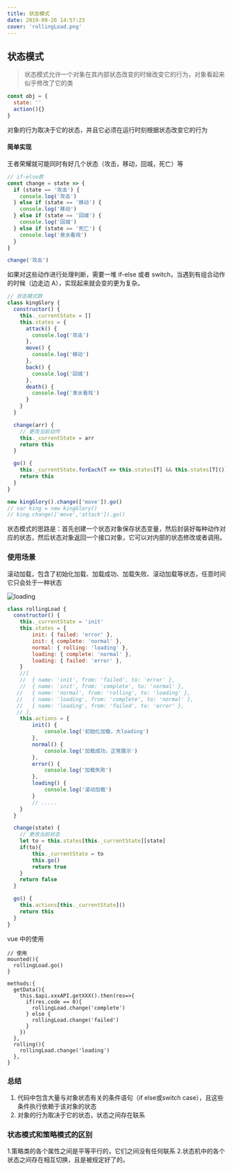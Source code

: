 ```yaml
---
title: 状态模式
date: 2019-09-26 14:57:23
cover: 'rollingLoad.png'
---
```


## 状态模式

> 状态模式允许一个对象在其内部状态改变的时候改变它的行为，对象看起来似乎修改了它的类

```javascript
const obj = {
  state: ''
  action(){}
}
```

对象的行为取决于它的状态，并且它必须在运行时刻根据状态改变它的行为



#### 简单实现

王者荣耀就可能同时有好几个状态（攻击，移动，回城，死亡）等

```javascript
// if-else款
const change = state => {
  if (state == '攻击') {
    console.log('攻击')
  } else if (state == '移动') {
    console.log('移动')
  } else if (state == '回城') {
    console.log('回城')
  } else if (state == '死亡') {
    console.log('泉水看戏')
  }
}

change('攻击')
```

如果对这些动作进行处理判断，需要一堆 if-else 或者 switch，当遇到有组合动作的时候（边走边 A），实现起来就会变的更为复杂。

```javascript
// 状态模式款
class kingGlory {
  constructor() {
    this._currentState = []
    this.states = {
      attack() {
        console.log('攻击')
      },
      move() {
        console.log('移动')
      },
      back() {
        console.log('回城')
      },
      death() {
        console.log('泉水看戏')
      }
    }
  }

  change(arr) {
    // 更改当前动作
    this._currentState = arr
    return this
  }

  go() {
    this._currentState.forEach(T => this.states[T] && this.states[T]())
    return this
  }
}

new kingGlory().change(['move']).go()
// var king = new kingGlory()
// king.change(['move','attack']).go()
```

状态模式的思路是：首先创建一个状态对象保存状态变量，然后封装好每种动作对应的状态，然后状态对象返回一个接口对象，它可以对内部的状态修改或者调用。

### 使用场景

滚动加载，包含了初始化加载、加载成功、加载失败、滚动加载等状态，任意时间它只会处于一种状态

![loading](rollingLoad.png)

```javascript
class rollingLoad {
  constructor() {
    this._currentState = 'init'
    this.states = {
        init: { failed: 'error' },
      	init: { complete: 'normal' },
      	normal: { rolling: 'loading' },
      	loading: { complete: 'normal' },
      	loading: { failed: 'error' },
    }
    //[
    //	{ name: 'init', from: 'failed', to: 'error' },
    //	{ name: 'init', from: 'complete', to: 'normal' },
   // 	{ name: 'normal', from: 'rolling', to: 'loading' },
   // 	{ name: 'loading', from: 'complete', to: 'normal' },
   // 	{ name: 'loading', from: 'failed', to: 'error' },
   // ],
    this.actions = {
        init() {
        	console.log('初始化加载，大loading')
      	},
      	normal() {
        	console.log('加载成功，正常展示')
      	},
      	error() {
        	console.log('加载失败')
      	},
      	loading() {
        	console.log('滚动加载')
      	}
      	// .....
    }
  }

  change(state) {
    // 更改当前状态
    let to = this.states[this._currentState][state]
    if(to){
        this._currentState = to
      	this.go()
        return true
    }
    return false
  }

  go() {
    this.actions[this._currentState]()
    return this
  }
}
```

vue 中的使用

```vue
// 使用
mounted(){
  rollingLoad.go()	
}

methods:{
  getData(){
    this.$api.xxxAPI.getXXX().then(res=>{
      if(res.code == 0){
        rollingLoad.change('complete')
      } else {
        rollingLoad.change('failed')
      }
    })
  },
  rolling(){
    rollingLoad.change('loading')
  },
}
```


### 总结
1. 代码中包含大量与对象状态有关的条件语句（if else或switch case），且这些条件执行依赖于该对象的状态
2. 对象的行为取决于它的状态，状态之间存在联系






### 状态模式和策略模式的区别
1.策略类的各个属性之间是平等平行的，它们之间没有任何联系
2.状态机中的各个状态之间存在相互切换，且是被规定好了的。
